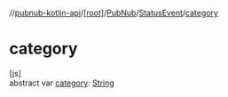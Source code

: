 //[pubnub-kotlin-api](../../../../index.md)/[[root]](../../index.md)/[PubNub](../index.md)/[StatusEvent](index.md)/[category](category.md)

# category

[js]\
abstract var [category](category.md): [String](https://kotlinlang.org/api/latest/jvm/stdlib/kotlin/-string/index.html)
